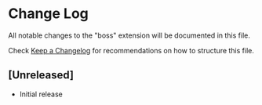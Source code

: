 # Change Log

All notable changes to the "boss" extension will be documented in this file.

Check [Keep a Changelog](http://keepachangelog.com/) for recommendations on how to structure this file.

## [Unreleased]

- Initial release
